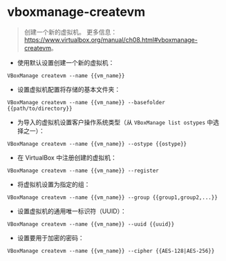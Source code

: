# vboxmanage-createvm

> 创建一个新的虚拟机。
> 更多信息：<https://www.virtualbox.org/manual/ch08.html#vboxmanage-createvm>。

- 使用默认设置创建一个新的虚拟机：

`VBoxManage createvm --name {{vm_name}}`

- 设置虚拟机配置将存储的基本文件夹：

`VBoxManage createvm --name {{vm_name}} --basefolder {{path/to/directory}}`

- 为导入的虚拟机设置客户操作系统类型（从 `VBoxManage list ostypes` 中选择之一）：

`VBoxManage createvm --name {{vm_name}} --ostype {{ostype}}`

- 在 VirtualBox 中注册创建的虚拟机：

`VBoxManage createvm --name {{vm_name}} --register`

- 将虚拟机设置为指定的组：

`VBoxManage createvm --name {{vm_name}} --group {{group1,group2,...}}`

- 设置虚拟机的通用唯一标识符（UUID）：

`VBoxManage createvm --name {{vm_name}} --uuid {{uuid}}`

- 设置要用于加密的密码：

`VBoxManage createvm --name {{vm_name}} --cipher {{AES-128|AES-256}}`